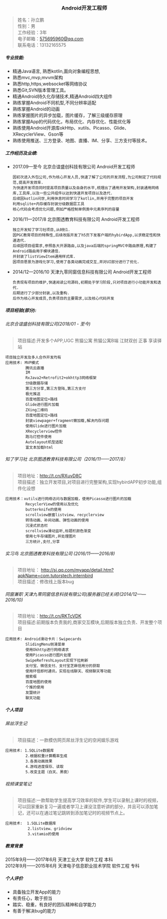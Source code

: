 <h3 style="text-align: center">Android开发工程师</h2>

> 姓名：孙立鹏<br>
性别：男<br>
工作经验：3年<br>
电子邮箱：575695960@qq.com<br>
联系电话：13132165575<br>


##### 专业技能:

* 精通Java语言, 熟悉kotlin,面向对象编程思想,
* 熟悉mvc,mvp,mvvm架构
* 熟悉http,https,websocket等网络协议
* 熟悉Git,SVN版本管理工具。
* 精通Android持久化存储技术,精通Android四大组件
* 熟练掌握Android不同机型,不同分辨率适配
* 熟练掌握Android的动画
* 熟练掌握图片的异步加载，图片缓存，了解三级缓存原理
* 熟练掌握App的代码优化，布局优化、内存优化、性能优化等
* 熟练使用Android开源库okHttp、xutils、Picasso、Glide、XRecyclerView、Gson等
* 熟练使用推送、三方登录、地图、直播、IM、分享、三方支付等技术。

##### 工作经历及业绩:
* 2017.09—至今      北京合谊盛创科技有限公司	  Android开发工程师
  ```
  因初次进入外包公司,作为核心开发人员,快速了解了公司的开发流程,为公司制定了代码规范,提高开发效率.
  为快速开发项目同时提高项目质量以及自身的水平,梳理出了通用开发架构,封装通用网络库,工具库,以及一些公共组件以达到快速开发项目以及迭代.
  后续因kotlin问世,利用休息时间学习了kotlin,并用于完整的项目开发
  利用sqlite+内存缓存封装分级数据层工具
  核心代码会考虑优化问题,例如严格控制单例类中元素序列的容量
  
  ```
* 2016/11—2017/8   北京图透教育科技有限公司    Android开发工程师
  ```
  独立开发知了学习社项目,从0到1.
  因PGC教育项目的特殊性,后续改版开发了h5页下发客户端的hybirdApp,以求稳定性和快速迭代.
  后续因项目组需求,参照各大开源路由,以及java后端的springMVC中路由原理,构建了Android路由用于模块通信.
  并封装了listViewItem通用样式库.
  因项目愿景为游戏化学习,使用了各类动画完成交互,并对UI部分进行了优化.
  ```
* 2014/12—2016/10  天津九零同窗信息科技有限公司 Android开发工程师
  ```
  负责现有项目的维护,快速阅读公司源码,初期处于学习阶段,只对项目进行小功能开发和迭代.
  后期进行了少部分封装,以及重构.
  后作为核心开发成员,负责项目的主要需求,以及核心代码开发
  ```

##### 项目经验(部分):
###### 北京合谊盛创科技有限公司(2018/01 - 至今)
> 项目描述:开发多个APP,UGC 熊猫公寓 熊猫公寓B端 江财双创 正事 享读驿站  
```
项目独立开发及多人合作开发均有
应用技术: MVP模式
         腾讯云直播
         IM
         RxJava2+Retrofit2+okhttp3网络框架
         分级数据存储
         第三方分享,第三方登陆,第三方支付
         极光推送
         百度地图定位+路线
         Glide进行图片加载
         ZXing二维码
         百度地图定位+路线
         封装viewpager+fragment懒加载,解决内存问题
         使用Glide进行图片加载
         XRecyclerview控件
         跑马灯控件使用
         Autolayout机型适配
         富文本加载html
```


###### 知了学习社 北京图透教育科技有限公司（2016/11——2017/8）
> 项目地址：http://t.cn/RXuvD8C<br> 项目描述：独立开发项目,对项目进行完整架构,实现hybirdAPP初步功能,组件化设想  
```
应用技术：xutils进行网络访问与数据加载，使用Picasso进行图片的加载
         RecyclerView的使用以及优化
         butterknife的使用
         scrollview嵌套listview、recyclerview
         转场动画、补间动画、弹性动画的使用
         沉浸式状态栏
         scrollview滑动监听,标题栏颜色渐变
         使用七牛存储图片,并处理图片
         三方统计,支付,分享
```
###### 实习鸟 北京图透教育科技有限公司 (2016/11——2016/8)
> 项目地址：
    http://sj.qq.com/myapp/detail.htm?apkName=com.tutorstech.internbird<br>
   项目描述：修改线上版本bug  


###### 同窗兼职 天津九零同窗信息科技有限公司(服务器已经关闭)(2014/12——2016/10)
> 项目地址：http://t.cn/RKTcVDK<br>
项目描述:前期版本负责我的,商家交互模块,后期版本独立负责、开发整个项目  
```
应用技术: Android滑动卡片：Swipecards
         SlidingMenu侧滑菜单
         使用Okhttp进行网络请求
         使用Picasso进行图片处理
         SwipeRefreshLayout实现下拉刷新
         支付宝、微信支付、支付宝芝麻信用分的获取
         使用环信即时通讯，实现在线聊天、视频聊天等功能
         搜索框
         百度地图的使用
         个推的使用
         友盟统计
         聊天功能
```

##### 个人项目
###### 屌丝浮生记
> 项目描述：一款模仿网页屌丝浮生记的空闲娱乐游戏  
```
应用技术: 1.SQLite数据库
         2.根据权重计算概率生成
         3.各类动画效果
         4.游戏进度保存、读取
         5.改变主题（白天、黑夜）
```
###### 视频课堂笔记
> 项目描述:一款帮助学生提高学习效率的软件,学生可以录制上课时的视频，可以回家重新复习一遍或者学习上课没注意听讲的部分，并且可以添加笔记，还可以在通过笔记跳转到添加笔记时的视频节点上。  
```
应用技术:  1.SQLite数据库
          2.listview、gridview
          3.vitamio的使用
```
##### 教育背景
2015年9月——2017年6月  天津工业大学   软件工程  本科<br>
2012年9月——2015年6月  天津电子信息职业技术学院   软件工程   专科

##### 个人评价
* 具备独立开发App的能力
* 有责任心，敢于担当
* 踏实、稳重，有良好的团队精神和自学能力
* 有善于解决bug的能力
